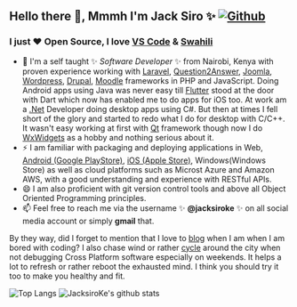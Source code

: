 ## Hello there 👋, Mmmh I'm Jack Siro ✨ [![Github](https://img.shields.io/github/followers/JacksiroKe?label=Follow&style=social)](https://github.com/JacksiroKe)

### I just ❤ Open Source, I love [VS Code](https://code.visualstudio.com) & [Swahili](https://en.wikipedia.org/wiki/Swahili_language)

- 🔭 I'm a self taught ✨ _Software Developer_ ✨ from Nairobi, Kenya with proven experience working with [Laravel](https://laravel.com), [Question2Answer](https://question2answer.org), [Joomla](https://joomla.org), [Wordpress](https://wordpress.org), [Drupal](https://drupal.org), [Moodle](https://moodle.org) frameworks in PHP and JavaScript. Doing Android apps using Java was never easy till [Flutter](https://flutter.dev) stood at the door with Dart which now has enabled me to do apps for iOS too. At work am a [.Net](https://dotnet.microsoft.com) Developer doing desktop apps using C#. But then at times I fell short of the glory and started to redo what I do for desktop with C/C++. It wasn't easy working at first with [Qt](https://qt.io) framework though now I do [WxWidgets](https://wxwidgets.org) as a hobby and nothing serious about it.
- ⚡ I am familiar with packaging and deploying applications in Web, [Android (Google PlayStore)](https://play.google.com/store/apps/dev?id=6588364181021070520), [iOS (Apple Store)](https://apps.apple.com/us/developer/jackson-siro/id1327275130), Windows(Windows Store) as well as cloud platforms such as Microst Azure and Amazon AWS, with a good understanding and experience with RESTful APIs.
- 😄 I am also proficient with git version control tools and above all Object Oriented Programming principles.
- 📫 Feel free to reach me via the username ✨ **@jacksiroke** ✨ on all social media account or simply **gmail** that.

 By they way, did I forget to mention that I love to [blog](https://medium.com/@JacksiroKe) when I am when I am bored with coding? I also chase wind or rather [cycle](https://www.strava.com/athletes/39986133) around the city when not debugging Cross Platform software especially on weekends. It helps a lot to refresh or rather reboot the exhausted mind. I think you should try it too to make you healthy and fit.

![Top Langs](https://github-readme-stats.vercel.app/api/top-langs/?username=jacksiroke&hide=html)
![JacksiroKe's github stats](https://github-readme-stats.vercel.app/api?username=jacksiroke&show_icons=true&count_private=true&line_height=40&title_color=ffffff&icon_color=bb2acf&text_color=daf7dc&bg_color=15151)

